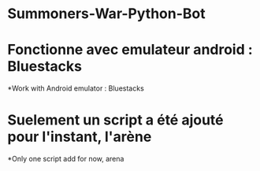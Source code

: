 # Summoners-War-Python-Bot

# Fonctionne avec emulateur android : Bluestacks
*Work with Android emulator : Bluestacks

# Suelement un script a été ajouté pour l'instant, l'arène
*Only one script add for now, arena


